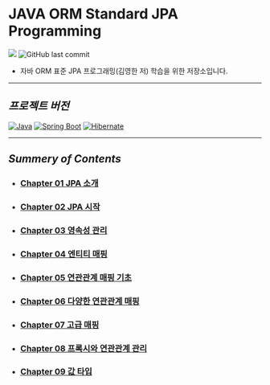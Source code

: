 # JAVA ORM Standard JPA Programming
![](https://img.shields.io/badge/start%20date%20%20-25.01.15-green?style=flat-square&logo=start) ![GitHub last commit](https://img.shields.io/github/last-commit/hee9841/jpa-orm-standard-java-programing?style=flat-square)
- 자바 ORM 표준 JPA 프로그래밍(김영한 저) 학습을 위한 저장소입니다.
---
## *프로젝트 버전*
[![Java](https://img.shields.io/badge/Java_21-C17000?style=for-the-badge&logo=OpenJDK&logoColor=white)]() 
[![Spring Boot](https://img.shields.io/badge/Spring_Boot_3.4.1-60B030?style=for-the-badge&logo=Spring%20Boot&logoColor=white)]()
[![Hibernate](https://img.shields.io/badge/Hibernate_6.6.4-59666C?style=for-the-badge&logo=hibernate&logoColor=fff)]()

---
## *Summery of Contents*
- ### [Chapter 01 JPA 소개]( https://github.com/hee9841/jpa-orm-standard-java-programing/tree/master/summary/ch01 )
- ### [Chapter 02 JPA 시작]( https://github.com/hee9841/jpa-orm-standard-java-programing/tree/master/summary/ch02 )
- ### [Chapter 03 영속성 관리]( https://github.com/hee9841/jpa-orm-standard-java-programing/tree/master/summary/ch03 )
- ### [Chapter 04 엔티티 매핑]( https://github.com/hee9841/jpa-orm-standard-java-programing/tree/master/summary/ch04 )
- ### [Chapter 05 연관관계 매핑 기초]( https://github.com/hee9841/jpa-orm-standard-java-programing/tree/master/summary/ch05 )
- ### [Chapter 06 다양한 연관관계 매핑]( https://github.com/hee9841/jpa-orm-standard-java-programing/tree/master/summary/ch06 )
- ### [Chapter 07 고급 매핑]( https://github.com/hee9841/jpa-orm-standard-java-programing/tree/master/summary/ch07 )
- ### [Chapter 08 프록시와 연관관계 관리]( https://github.com/hee9841/jpa-orm-standard-java-programing/tree/master/summary/ch08 )
- ### [Chapter 09 값 타입]( https://github.com/hee9841/jpa-orm-standard-java-programing/tree/master/summary/ch09 )
